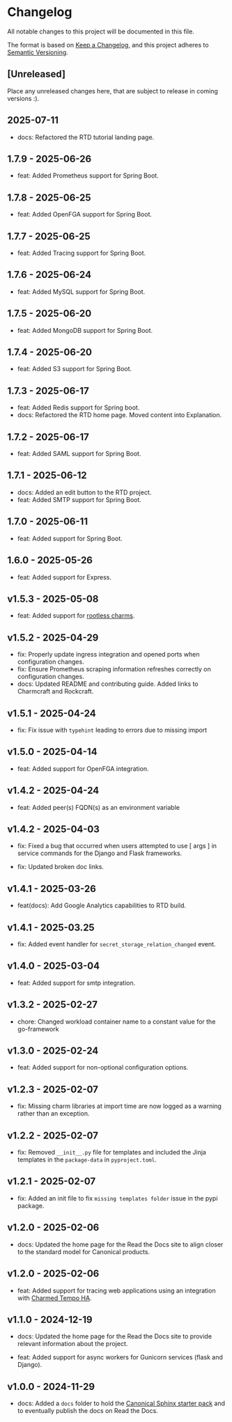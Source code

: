# Changelog

All notable changes to this project will be documented in this file.

The format is based on [Keep a Changelog](https://keepachangelog.com/en/1.1.0/),
and this project adheres to [Semantic Versioning](https://semver.org/spec/v2.0.0.html).

## [Unreleased]

Place any unreleased changes here, that are subject to release in coming versions :).

## 2025-07-11

* docs: Refactored the RTD tutorial landing page.

## 1.7.9 - 2025-06-26

* feat: Added Prometheus support for Spring Boot.

## 1.7.8 - 2025-06-25

* feat: Added OpenFGA support for Spring Boot.

## 1.7.7 - 2025-06-25

* feat: Added Tracing support for Spring Boot.

## 1.7.6 - 2025-06-24

* feat: Added MySQL support for Spring Boot.

## 1.7.5 - 2025-06-20

* feat: Added MongoDB support for Spring Boot.

## 1.7.4 - 2025-06-20

* feat: Added S3 support for Spring Boot.

## 1.7.3 - 2025-06-17

* feat: Added Redis support for Spring boot.
* docs: Refactored the RTD home page. Moved content into Explanation.

## 1.7.2 - 2025-06-17

* feat: Added SAML support for Spring Boot.

## 1.7.1 - 2025-06-12

* docs: Added an edit button to the RTD project.
* feat: Added SMTP support for Spring Boot.

## 1.7.0 - 2025-06-11

* feat: Added support for Spring Boot.

## 1.6.0 - 2025-05-26

* feat: Added support for Express.

## v1.5.3 - 2025-05-08

* feat: Added support for 
[rootless charms](https://discourse.charmhub.io/t/juju-3-6-0-released/16027#rootless-charms-on-k8s-3).

## v1.5.2 - 2025-04-29

* fix: Properly update ingress integration and opened ports when 
  configuration changes.
* fix: Ensure Prometheus scraping information refreshes correctly on 
  configuration changes.
* docs: Updated README and contributing guide. Added links to Charmcraft and Rockcraft.

## v1.5.1 - 2025-04-24

* fix: Fix issue with `typehint` leading to errors due to missing import

## v1.5.0 - 2025-04-14

* feat: Added support for OpenFGA integration.

## v1.4.2 - 2025-04-24

* feat: Added peer(s) FQDN(s) as an environment variable

## v1.4.2 - 2025-04-03

* fix: Fixed a bug that occurred when users attempted to use [ args ] in service
  commands for the Django and Flask frameworks.

* fix: Updated broken doc links.

## v1.4.1 - 2025-03-26

* feat(docs): Add Google Analytics capabilities to RTD build.

## v1.4.1 - 2025-03.25

* fix: Added event handler for `secret_storage_relation_changed` 
  event.

## v1.4.0 - 2025-03-04

* feat: Added support for smtp integration.

## v1.3.2 - 2025-02-27

* chore: Changed workload container name to a constant value for the
  go-framework

## v1.3.0 - 2025-02-24

* feat: Added support for non-optional configuration options.

## v1.2.3 - 2025-02-07

* fix: Missing charm libraries at import time are now logged as a warning
  rather than an exception.

## v1.2.2 - 2025-02-07

* fix: Removed `__init__.py` file for templates and included the Jinja templates
  in the `package-data` in `pyproject.toml`.

## v1.2.1 - 2025-02-07

* fix: Added an init file to fix `missing templates folder` issue in the pypi
  package.

## v1.2.0 - 2025-02-06

* docs: Updated the home page for the Read the Docs site to align closer to the
  standard model for Canonical products.

## v1.2.0 - 2025-02-06

* feat: Added support for tracing web applications using an integration with
  [Charmed Tempo HA](https://charmhub.io/topics/charmed-tempo-ha).

## v1.1.0 - 2024-12-19

* docs: Updated the home page for the Read the Docs site to provide relevant
  information about the project.

* feat: Added support for async workers for Gunicorn services (flask and Django).

## v1.0.0 - 2024-11-29

* docs: Added a `docs` folder to hold the
  [Canonical Sphinx starter pack](https://github.com/canonical/sphinx-docs-starter-pack)
  and to eventually publish the docs on Read the Docs.
